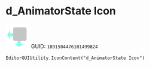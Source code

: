 # d_AnimatorState Icon
![](/img/d_AnimatorState%20Icon.png)
GUID: `1891504476101499824`
```
EditorGUIUtility.IconContent("d_AnimatorState Icon")
```
